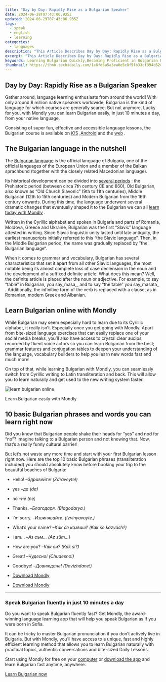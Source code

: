 ```yaml
---
title: "Day by Day: Rapidly Rise as a Bulgarian Speaker"
date: 2024-06-28T07:43:06.935Z
updated: 2024-06-29T07:43:06.935Z
tags:
  - speak
  - english
  - learning
categories:
  - languages
description: "This Article Describes Day by Day: Rapidly Rise as a Bulgarian Speaker"
excerpt: "This Article Describes Day by Day: Rapidly Rise as a Bulgarian Speaker"
keywords: Learning Bulgarian Quickly,Becoming Proficient in Bulgarian Language Fast,Accelerated Bulgarian Language Acquisition,Enhancing Bulgarian Speaking Skills Daily,Efficient Bulgarian Learning Strategies,Daily Practices for Rapid Bulgarian Mastery,Speaking Bulgarian Fluently Quickly
thumbnail: https://thmb.techidaily.com/1e6fd3a5a3ea0e5e8f5fb33cf394d624bcb419dee37492ce9306691be7e5f6b5.jpg
---
```


## Day by Day: Rapidly Rise as a Bulgarian Speaker

 Gather around, language learning enthusiasts from around the world!‌ With only around 8 million native speakers worldwide, Bulgarian is the kind of language for which courses are generally scarce. But not anymore. Lucky for you, with Mondly you can learn Bulgarian easily, in just 10 minutes a day, from your native language.

 Consisting of super fun, effective and accessible language lessons, the Bulgarian course is available on [iOS](https://app.adjust.io/5ixfg4k?campaign=blog-post-id-5454&fallback=https%3A%2F%2Fapp.mondly.com?avangate%5Fsrc=blog-post-id-5454?mother%5Flang=en%5Fus?target%5Flang=bg&redirect%5Fandroid=https%3A%2F%2Fplay.google.com%2Fstore%2Fapps%2Fdetails%3Fid%3Dcom.atistudios.mondly.languages&redirect%5Fios=https%3A%2F%2Fitunes.apple.com%2Fapp%2Fid987873536&redirect%5Fmacos=https%3A%2F%2Fapp.mondly.com?avangate%5Fsrc=blog-post-id-5454?mother%5Flang=en%5Fus?target%5Flang=bg) ,[Android](https://app.adjust.io/5ixfg4k?campaign=blog-post-id-5454&fallback=https%3A%2F%2Fapp.mondly.com?avangate%5Fsrc=blog-post-id-5454?mother%5Flang=en%5Fus?target%5Flang=bg&redirect%5Fandroid=https%3A%2F%2Fplay.google.com%2Fstore%2Fapps%2Fdetails%3Fid%3Dcom.atistudios.mondly.languages&redirect%5Fios=https%3A%2F%2Fitunes.apple.com%2Fapp%2Fid987873536&redirect%5Fmacos=https%3A%2F%2Fapp.mondly.com?avangate%5Fsrc=blog-post-id-5454?mother%5Flang=en%5Fus?target%5Flang=bg) and the [web](https://app.adjust.io/5ixfg4k?campaign=blog-post-id-5454&fallback=https%3A%2F%2Fapp.mondly.com?avangate%5Fsrc=blog-post-id-5454?mother%5Flang=en%5Fus?target%5Flang=bg&redirect%5Fandroid=https%3A%2F%2Fplay.google.com%2Fstore%2Fapps%2Fdetails%3Fid%3Dcom.atistudios.mondly.languages&redirect%5Fios=https%3A%2F%2Fitunes.apple.com%2Fapp%2Fid987873536&redirect%5Fmacos=https%3A%2F%2Fapp.mondly.com?avangate%5Fsrc=blog-post-id-5454?mother%5Flang=en%5Fus?target%5Flang=bg) .

## The Bulgarian language in the nutshell

 The [Bulgarian language](https://www.britannica.com/topic/Bulgarian-language) is the official language of Bulgaria, one of the official languages of the European Union and a member of the Balkan sprachbund (together with the closely related Macedonian language).

 Its historical development can be divided into [several periods](https://en.wikipedia.org/wiki/Bulgarian%5Flanguage) : the Prehistoric period (between circa 7th century CE and 860), Old Bulgarian, also known as “Old Church Slavonic” (9th to 11th centuries), Middle Bulgarian (12th to 15th centuries) and Modern Bulgarian from the 16th century onwards. During this time, the language underwent several dramatic changes that eventually shaped it to the Bulgarian we can all [learn today with Mondly](https://app.adjust.io/5ixfg4k?campaign=blog-post-id-5454&fallback=https%3A%2F%2Fapp.mondly.com?avangate%5Fsrc=blog-post-id-5454?mother%5Flang=en%5Fus?target%5Flang=bg&redirect%5Fandroid=https%3A%2F%2Fplay.google.com%2Fstore%2Fapps%2Fdetails%3Fid%3Dcom.atistudios.mondly.languages&redirect%5Fios=https%3A%2F%2Fitunes.apple.com%2Fapp%2Fid987873536&redirect%5Fmacos=https%3A%2F%2Fapp.mondly.com?avangate%5Fsrc=blog-post-id-5454?mother%5Flang=en%5Fus?target%5Flang=bg) .

 Written in the Cyrillic alphabet and spoken in Bulgaria and parts of Romania, Moldova, Greece and Ukraine, Bulgarian was the first “Slavic” language attested in writing. Since Slavic linguistic unity lasted until late antiquity, the earliest manuscripts initially referred to this “the Slavic language”. Then, in the Middle Bulgarian period, the name was gradually replaced by ”the Bulgarian language“.

 When it comes to grammar and vocabulary, Bulgarian has several characteristics that set it apart from all other Slavic languages, the most notable being its almost complete loss of case declension in the noun and the development of a suffixed definite article. What does this mean? Well, the definite article is placed after the noun or adjective. For example, to say “table” in Bulgarian, you say_masa,_ and to say “the table” you say_masata_ . Additionally, the infinitive form of the verb is replaced with a clause, as in Romanian, modern Greek and Albanian.

## Learn Bulgarian online with Mondly

 While Bulgarian may seem especially hard to learn due to its Cyrillic alphabet, it really isn’t. Especially once you get going with Mondly. Apart from bite-sized language exercises that can easily replace one of your social media breaks, you’ll also have access to crystal clear audios recorded by fluent voice actors so you can learn Bulgarian from the best; grammar features and conjugation tables to deepen your understanding of the language, vocabulary builders to help you learn new words fast and much more!

 On top of that, while learning Bulgarian with Mondly, you can seamlessly switch from Cyrillic writing to Latin transliteration and back. This will allow you to learn naturally and get used to the new writing system faster.

![learn bulgarian online](https://edge.mondly.com/blog/wp-content/uploads/2020/09/learn-bulgarian-online-576x600.jpg "Learn Bulgarian Online In Just 10 Minutes A Day 2")

 Learn Bulgarian easily with Mondly

## 10 basic Bulgarian phrases and words you can learn right now

 Did you know that Bulgarian people shake their heads for “yes” and nod for “no”? Imagine talking to a Bulgarian person and not knowing that. Now, that’s a really funny cultural barrier!

 But let’s not waste any more time and start with your first Bulgarian lesson right now. Here are the top 10 basic Bulgarian phrases (transliteration included) you should absolutely know before booking your trip to the beautiful beaches of Bulgaria:

* Hello! –_Здравейте! (Zdraveyte!)_
* yes –_да (da)_
* no –_не (ne)_
* Thanks. –_Благодаря. (Blagodarya.)_
* I’m sorry. –_Извинявайте. (Izvinyavayte.)_
* What’s your name? –_Как се казваш? (Kak se kazvash?)_
* I am… –_Аз съм… (Az sŭm…)_
* How are you? –_Как си? (Kak si?)_
* Great! –_Чудесно! (Chudesno!)_
* Goodbye! –_Довиждане! (Dovizhdane!)_

* [Download Mondly](https://www.facebook.com/sharer/sharer.php?u=https%3A%2F%2Fwww.mondly.com%2Fblog%2Flearn-bulgarian-online%2F&t=Learn+Bulgarian+Online+in+Just+10+Minutes+a+Day "Share on Facebook")
* [Download Mondly](https://shop.mondly.com/affiliate.php?ACCOUNT=ATISTUDI&AFFILIATE=108875&PATH=https://www.mondly.com?AFFILIATE=108875)

---

### Speak Bulgarian fluently in just 10 minutes a day

 Do you want to speak Bulgarian fluently fast? Get Mondly, the award-winning language learning app that will help you speak Bulgarian as if you were born in Sofia.

 It can be tricky to master Bulgarian pronunciation if you don’t actively live in Bulgaria. But with Mondly, you’ll have access to a unique, fast and highly efficient learning method that allows you to learn Bulgarian naturally with practical topics, authentic conversations and bite-sized Daily Lessons.

 Start using Mondly for free on your [computer](https://app.adjust.io/5ixfg4k?campaign=blog-post-id-5454&fallback=https%3A%2F%2Fapp.mondly.com?avangate%5Fsrc=blog-post-id-5454?mother%5Flang=en%5Fus?target%5Flang=bg&redirect%5Fandroid=https%3A%2F%2Fplay.google.com%2Fstore%2Fapps%2Fdetails%3Fid%3Dcom.atistudios.mondly.languages&redirect%5Fios=https%3A%2F%2Fitunes.apple.com%2Fapp%2Fid987873536&redirect%5Fmacos=https%3A%2F%2Fapp.mondly.com?avangate%5Fsrc=blog-post-id-5454?mother%5Flang=en%5Fus?target%5Flang=bg) or [download the app](https://app.adjust.io/5ixfg4k?campaign=blog-post-id-5454&fallback=https%3A%2F%2Fapp.mondly.com?avangate%5Fsrc=blog-post-id-5454?mother%5Flang=en%5Fus?target%5Flang=bg&redirect%5Fandroid=https%3A%2F%2Fplay.google.com%2Fstore%2Fapps%2Fdetails%3Fid%3Dcom.atistudios.mondly.languages&redirect%5Fios=https%3A%2F%2Fitunes.apple.com%2Fapp%2Fid987873536&redirect%5Fmacos=https%3A%2F%2Fapp.mondly.com?avangate%5Fsrc=blog-post-id-5454?mother%5Flang=en%5Fus?target%5Flang=bg) and learn Bulgarian fast anytime, anywhere.

[Learn Bulgarian now](https://adjt.mondly.com/5ixfg4k?campaign=blog-post-id-5454&fallback=https%3A%2F%2Fapp.mondly.com%3Futm%5Fmedium%3Dblog%5Fblog-post-id-5454%26utm%5Fsource%3Dblog-post-id-5454&redirect%5Fmacos=https%3A%2F%2Fapp.mondly.com%3Futm%5Fmedium%3Dblog%5Fblog-post-id-5454%26utm%5Fsource%3Dblog-post-id-5454&redirect%5Fandroid=https%3A%2F%2Fplay.google.com%2Fstore%2Fapps%2Fdetails%3Fid%3Dcom.atistudios.mondly.languages%3Futm%5Fmedium%3Dblog%5Fblog-post-id-5454%26utm%5Fsource%3Dblog-post-id-5454&redirect%5Fios=https%3A%2F%2Fapps.apple.com%2Fapp%2Fapple-store%2Fid987873536%3Fpt%3D78954800%26ct%3Dblog-post-id-5454%26mt%3D8 "Learn Bulgarian now")

<ins class="adsbygoogle"
     style="display:block"
     data-ad-format="autorelaxed"
     data-ad-client="ca-pub-7571918770474297"
     data-ad-slot="1223367746"></ins>



<ins class="adsbygoogle"
     style="display:block"
     data-ad-client="ca-pub-7571918770474297"
     data-ad-slot="8358498916"
     data-ad-format="auto"
     data-full-width-responsive="true"></ins>


